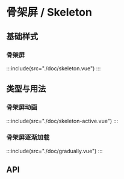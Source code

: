 # 骨架屏 / Skeleton
## 基础样式
### 骨架屏
:::include(src="./doc/skeleton.vue")
:::


## 类型与用法
### 骨架屏动画
:::include(src="./doc/skeleton-active.vue")
:::

### 骨架屏逐渐加载
:::include(src="./doc/gradually.vue")
:::

## API
<api-doc name="Skeleton" :doc="require('./api.json')"></api-doc>

